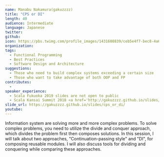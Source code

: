 ```yaml
---
name: Manabu Nakamura(gakuzzzz)
title: "CPS or DI"
length: 40
audience: Intermediate
language: Japanese
twitter: 
github: 
icon: https://pbs.twimg.com/profile_images/1431608839/ceb5e4f7-bec8-4a68-a86c-32d0c7ae4e22_400x400.png
organization: 
tags:
  - Functional Programming
  - Best Practices
  - Software Design and Architecture
suggestions:
  - Those who need to build complex systems exceeding a certain size
  - Those who want to take advantage of both OOP and FP
contributes:
  - 
speaker_experience:
  - Scala Fukuoka 2019 slides are not open to public
  - Scala Kansai Summit 2018 <a href='http://gakuzzzz.github.io/slides/error_handling_practice/#1'>http://gakuzzzz.github.io/slides/error_handling_practice/#1</a>
slide_url: https://gakuzzzz.github.io/slides/cps_or_di/
youtube:
---
```

Information system are solving more and more complex problems.
To solve complex problems, you need to utilize the divide and conquer approach, which divides the problem first then composes solutions.
In this session, I will talk about two approaches, "Continuation-passing style" and "DI", for composing reusable modules. I will also discuss tools for dividing and conquering while comparing these approaches.
